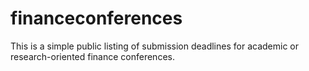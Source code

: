 # financeconferences
This is a simple public listing of submission deadlines for academic or research-oriented finance conferences.
